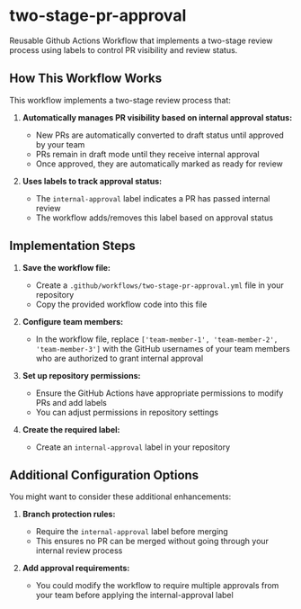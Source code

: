 # two-stage-pr-approval
Reusable Github Actions Workflow that implements a two-stage review process using labels to control PR visibility and review status.

## How This Workflow Works

This workflow implements a two-stage review process that:

1. **Automatically manages PR visibility based on internal approval status:**
   - New PRs are automatically converted to draft status until approved by your team
   - PRs remain in draft mode until they receive internal approval
   - Once approved, they are automatically marked as ready for review

2. **Uses labels to track approval status:**
   - The `internal-approval` label indicates a PR has passed internal review
   - The workflow adds/removes this label based on approval status

## Implementation Steps

1. **Save the workflow file:**
   - Create a `.github/workflows/two-stage-pr-approval.yml` file in your repository
   - Copy the provided workflow code into this file

2. **Configure team members:**
   - In the workflow file, replace `['team-member-1', 'team-member-2', 'team-member-3']` with the GitHub usernames of your team members who are authorized to grant internal approval

3. **Set up repository permissions:**
   - Ensure the GitHub Actions have appropriate permissions to modify PRs and add labels
   - You can adjust permissions in repository settings

4. **Create the required label:**
   - Create an `internal-approval` label in your repository

## Additional Configuration Options

You might want to consider these additional enhancements:

1. **Branch protection rules:**
   - Require the `internal-approval` label before merging
   - This ensures no PR can be merged without going through your internal review process

2. **Add approval requirements:**
   - You could modify the workflow to require multiple approvals from your team before applying the internal-approval label
